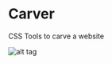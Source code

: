 # Carver
CSS Tools to carve a website

![alt tag](https://raw.githubusercontent.com/username/projectname/branch/path/to/img.png)
